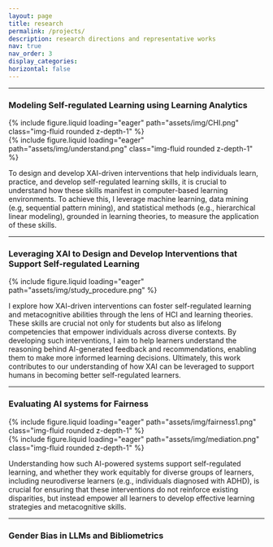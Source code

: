 ```yaml
---
layout: page
title: research
permalink: /projects/
description: research directions and representative works
nav: true
nav_order: 3
display_categories:
horizontal: false
---
```


---

### Modeling Self-regulated Learning using Learning Analytics

<div class="row">
    <div class="col-sm mt-3 mt-md-0">
        {% include figure.liquid loading="eager" path="assets/img/CHI.png" class="img-fluid rounded z-depth-1" %}
    </div>
    <div class="col-sm mt-3 mt-md-0">
        {% include figure.liquid loading="eager" path="assets/img/understand.png" class="img-fluid rounded z-depth-1" %}
    </div>
</div>

To design and develop XAI-driven interventions that help individuals learn, practice, and develop self-regulated learning skills, it is crucial to understand how these skills manifest in computer-based learning environments. To achieve this, I leverage machine learning, data mining (e.g, sequential pattern mining), and statistical methods (e.g., hierarchical linear modeling), grounded in learning theories, to measure the application of these skills.

---

### Leveraging XAI to Design and Develop Interventions that Support Self-regulated Learning

{% include figure.liquid loading="eager" path="assets/img/study_procedure.png" %}

I explore how XAI-driven interventions can foster self-regulated learning and metacognitive abilities through the lens of HCI and learning theories. These skills are crucial not only for students but also as lifelong competencies that empower individuals across diverse contexts. By developing such interventions, I aim to help learners understand the reasoning behind AI-generated feedback and recommendations, enabling them to make more informed learning decisions. Ultimately, this work contributes to our understanding of how XAI can be leveraged to support humans in becoming better self-regulated learners.


---

### Evaluating AI systems for Fairness

<div class="row">
    <div class="col-sm mt-3 mt-md-0">
        {% include figure.liquid loading="eager" path="assets/img/fairness1.png" class="img-fluid rounded z-depth-1" %}
    </div>
    <div class="col-sm mt-3 mt-md-0">
        {% include figure.liquid loading="eager" path="assets/img/mediation.png" class="img-fluid rounded z-depth-1" %}
    </div>
</div>

Understanding how such AI-powered systems support self-regulated learning, and whether they work equitably for diverse groups of learners, including neurodiverse learners (e.g., individuals diagnosed with ADHD), is crucial for ensuring that these interventions do not reinforce existing disparities, but instead empower all learners to develop effective learning strategies and metacognitive skills.

---

### Gender Bias in LLMs and Bibliometrics


